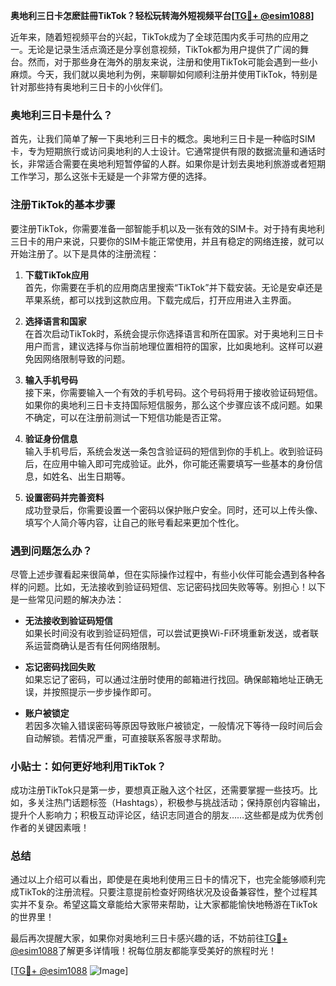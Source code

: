 **奥地利三日卡怎麽註冊TikTok？轻松玩转海外短视频平台[[TG💪+ @esim1088](https://t.me/s/esim1088)]**

近年来，随着短视频平台的兴起，TikTok成为了全球范围内炙手可热的应用之一。无论是记录生活点滴还是分享创意视频，TikTok都为用户提供了广阔的舞台。然而，对于那些身在海外的朋友来说，注册和使用TikTok可能会遇到一些小麻烦。今天，我们就以奥地利为例，来聊聊如何顺利注册并使用TikTok，特别是针对那些持有奥地利三日卡的小伙伴们。

### 奥地利三日卡是什么？

首先，让我们简单了解一下奥地利三日卡的概念。奥地利三日卡是一种临时SIM卡，专为短期旅行或访问奥地利的人士设计。它通常提供有限的数据流量和通话时长，非常适合需要在奥地利短暂停留的人群。如果你是计划去奥地利旅游或者短期工作学习，那么这张卡无疑是一个非常方便的选择。

### 注册TikTok的基本步骤

要注册TikTok，你需要准备一部智能手机以及一张有效的SIM卡。对于持有奥地利三日卡的用户来说，只要你的SIM卡能正常使用，并且有稳定的网络连接，就可以开始注册了。以下是具体的注册流程：

1. **下载TikTok应用**  
   首先，你需要在手机的应用商店里搜索“TikTok”并下载安装。无论是安卓还是苹果系统，都可以找到这款应用。下载完成后，打开应用进入主界面。

2. **选择语言和国家**  
   在首次启动TikTok时，系统会提示你选择语言和所在国家。对于奥地利三日卡用户而言，建议选择与你当前地理位置相符的国家，比如奥地利。这样可以避免因网络限制导致的问题。

3. **输入手机号码**  
   接下来，你需要输入一个有效的手机号码。这个号码将用于接收验证码短信。如果你的奥地利三日卡支持国际短信服务，那么这个步骤应该不成问题。如果不确定，可以在注册前测试一下短信功能是否正常。

4. **验证身份信息**  
   输入手机号后，系统会发送一条包含验证码的短信到你的手机上。收到验证码后，在应用中输入即可完成验证。此外，你可能还需要填写一些基本的身份信息，如姓名、出生日期等。

5. **设置密码并完善资料**  
   成功登录后，你需要设置一个密码以保护账户安全。同时，还可以上传头像、填写个人简介等内容，让自己的账号看起来更加个性化。

### 遇到问题怎么办？

尽管上述步骤看起来很简单，但在实际操作过程中，有些小伙伴可能会遇到各种各样的问题。比如，无法接收到验证码短信、忘记密码找回失败等等。别担心！以下是一些常见问题的解决办法：

- **无法接收到验证码短信**  
  如果长时间没有收到验证码短信，可以尝试更换Wi-Fi环境重新发送，或者联系运营商确认是否有任何网络限制。

- **忘记密码找回失败**  
  如果忘记了密码，可以通过注册时使用的邮箱进行找回。确保邮箱地址正确无误，并按照提示一步步操作即可。

- **账户被锁定**  
  若因多次输入错误密码等原因导致账户被锁定，一般情况下等待一段时间后会自动解锁。若情况严重，可直接联系客服寻求帮助。

### 小贴士：如何更好地利用TikTok？

成功注册TikTok只是第一步，要想真正融入这个社区，还需要掌握一些技巧。比如，多关注热门话题标签（Hashtags），积极参与挑战活动；保持原创内容输出，提升个人影响力；积极互动评论区，结识志同道合的朋友……这些都是成为优秀创作者的关键因素哦！

### 总结

通过以上介绍可以看出，即使是在奥地利使用三日卡的情况下，也完全能够顺利完成TikTok的注册流程。只要注意提前检查好网络状况及设备兼容性，整个过程其实并不复杂。希望这篇文章能给大家带来帮助，让大家都能愉快地畅游在TikTok的世界里！

最后再次提醒大家，如果你对奥地利三日卡感兴趣的话，不妨前往[TG💪+ @esim1088](https://t.me/s/esim1088)了解更多详情哦！祝每位朋友都能享受美好的旅程时光！

[[TG💪+ @esim1088](https://t.me/s/esim1088) ![Image](https://i.postimg.cc/4NQfJmqS/Snipaste-2025-05-13-00-14-12.png)]